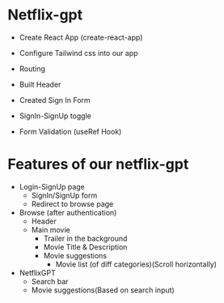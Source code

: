 
# Netflix-gpt

- Create React App (create-react-app)
- Configure Tailwind css into our app
- Routing

- Built Header
- Created Sign In Form
- SignIn-SignUp toggle
- Form Validation (useRef Hook)



# Features of our netflix-gpt
- Login-SignUp page
    - SignIn/SignUp form
    - Redirect to browse page
- Browse (after authentication)
    - Header
    - Main movie
        - Trailer in the background
        - Movie Title & Description
        - Movie suggestions
            - Movie list (of diff categories)(Scroll horizontally)
- NetflixGPT
    - Search bar
    - Movie suggestions(Based on search input)